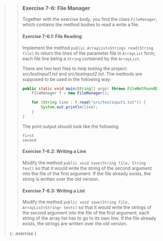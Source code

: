 >> ### Exercise 7-6: File Manager
>>
>>Together with the exercise body, you find the class `FileManager`, which contains the method bodies to read a write a file.
>>
>>#### Exercise 7-6.1: File Reading
>>
>>Implement the method `public ArrayList<String> read(String file)` to return the lines of the parameter file in `ArrayList` form, each file line being a `String` contained by the `ArrayList`.
>>
>>There are two text files to help testing the project: *src/testinput1.txt* and *src/testinput2.txt*. The methods are supposed to be used in the following way:
>>
>>```java
>> public static void main(String[] args) throws FileNotFoundException, IOException {
>>     FileManager f = new FileManager();
>>
>>     for (String line : f.read("src/testinput1.txt")) {
>>         System.out.println(line);
>>     }
>> }
>>```
>>
>>The print output should look like the following
>>
>>```output
>>first
>>second
>>```
>>
>>#### Exercise 7-6.2: Writing a Line
>>
>>Modify the method `public void save(String file, String text)` so that it would write the string of the second argument into the file of the first argument. If the file already exists, the string is written over the old version.
>>
>>#### Exercise 7-6.3: Writing a List
>>
>>Modify the method `public void save(String file, ArrayList<String> texts)` so that it would write the strings of the second argument into the file of the first argument; each string of the array list has to go to its own line. If the file already exists, the strings are written over the old version.
>>
>{: .exercise }
